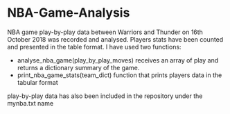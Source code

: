 # NBA-Game-Analysis
NBA game play-by-play data between Warriors and Thunder on 16th October 2018 was recorded and analysed. Players stats have been counted and presented in the table format. I have used two functions:
* analyse_nba_game(play_by_play_moves) receives an array of play and returns a dictionary summary of the game.
* print_nba_game_stats(team_dict) function that prints players data in the tabular format

play-by-play data has also been included in the repository under the mynba.txt name
